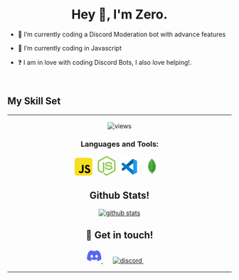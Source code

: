 <h1 align="center">Hey 👋, I'm Zero.</h1>

- 🔭 I’m currently coding a Discord Moderation bot with advance features
  

- 🌱 I’m currently coding in Javascript
  

- ❓  I am in love with coding Discord Bots, I also love helping!.
  

  

<br/>  


## My Skill Set  
<table><tr><td valign="top" width="33%">

<p align="center">
  <img src="https://komarev.com/ghpvc/?username=aniket091&style=flat-square&label=profile%20views&color=6366f1" alt="views" />
</p>


<h3 align="center">Languages and Tools:</h3>

<p align="center">
  <img width="40px" alt="JS"       src="./assets/javascript.svg" />&nbsp;&nbsp;
  <img width="40px" alt="Node.JS"  src="./assets/nodejs.svg"/>&nbsp;&nbsp;
  <img width="40px" alt="vs code"  src="./assets/vscode.svg"/>&nbsp;&nbsp;
  <img width="40px" alt="mongodb"  src="./assets/mongodb.svg" />&nbsp;&nbsp;
</p>


<h2 align="center">Github Stats!</h2>

<p align="center">
  <a href="https://github.com/ZeroX0001/">
    <img src="https://github-readme-stats.vercel.app/api?username=zerox0001&show_icons=true&count_private=true&hide_border=true" alt="github stats" >
  </a>
</p>


<h2 align="center">🤝 Get in touch!</h2>

<p align="center">
  <a href="https://discord.com/api/oauth2/authorize?client_id=932915599141662840&permissions=8&scope=bot%20applications.commands" target="_blank">
    <img src="./assets/discord.svg" height="32" width="32" alt="Discord Bot" >
  </a>&nbsp;&nbsp;&nbsp;&nbsp;&nbsp;
  <a href="https://discord.gg/6WVQnPCDPx" target="_blank">
    <img src="https://images-ext-2.discordapp.net/external/ngplAgp7qOB2UffvO_0lEqiWoo0Oqhwn_MLb0jtP5WM/https/cdn.discordapp.com/avatars/932915599141662840/7baa3b0202c79231aa5561c1b6903320.webp" height="32" width="32" alt="discord" >
  </a>&nbsp;&nbsp;&nbsp;&nbsp;&nbsp;
  </a>
</p>
